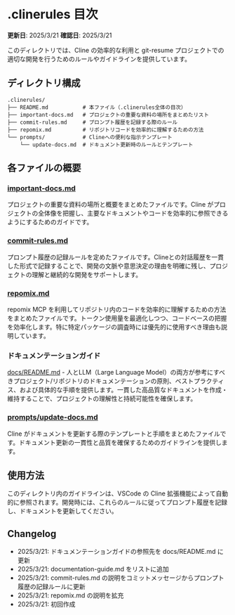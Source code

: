 # .clinerules 目次

**更新日**: 2025/3/21
**確認日**: 2025/3/21

このディレクトリでは、Cline の効率的な利用と git-resume プロジェクトでの適切な開発を行うためのルールやガイドラインを提供しています。

## ディレクトリ構成

```
.clinerules/
├── README.md           # 本ファイル（.clinerules全体の目次）
├── important-docs.md   # プロジェクトの重要な資料の場所をまとめたリスト
├── commit-rules.md     # プロンプト履歴を記録する際のルール
├── repomix.md          # リポジトリコードを効率的に理解するための方法
└── prompts/            # Clineへの便利な指示テンプレート
    └── update-docs.md  # ドキュメント更新時のルールとテンプレート
```

## 各ファイルの概要

### [important-docs.md](./.clinerules/important-docs.md)
プロジェクトの重要な資料の場所と概要をまとめたファイルです。Cline がプロジェクトの全体像を把握し、主要なドキュメントやコードを効率的に参照できるようにするためのガイドです。

### [commit-rules.md](./.clinerules/commit-rules.md)
プロンプト履歴の記録ルールを定めたファイルです。Clineとの対話履歴を一貫した形式で記録することで、開発の文脈や意思決定の理由を明確に残し、プロジェクトの理解と継続的な開発をサポートします。

### [repomix.md](./.clinerules/repomix.md)
repomix MCP を利用してリポジトリ内のコードを効率的に理解するための方法をまとめたファイルです。トークン使用量を最適化しつつ、コードベースの把握を効率化します。特に特定パッケージの調査時には優先的に使用すべき理由も説明しています。

### ドキュメンテーションガイド
[docs/README.md](/docs/README.md) - 人とLLM（Large Language Model）の両方が参考にすべきプロジェクト/リポジトリのドキュメンテーションの原則、ベストプラクティス、および具体的な手順を提供します。一貫した高品質なドキュメントを作成・維持することで、プロジェクトの理解性と持続可能性を確保します。

### [prompts/update-docs.md](./.clinerules/prompts/update-docs.md)
Cline がドキュメントを更新する際のテンプレートと手順をまとめたファイルです。ドキュメント更新の一貫性と品質を確保するためのガイドラインを提供します。

## 使用方法

このディレクトリ内のガイドラインは、VSCode の Cline 拡張機能によって自動的に参照されます。開発時には、これらのルールに従ってプロンプト履歴を記録し、ドキュメントを更新してください。

## Changelog

- 2025/3/21: ドキュメンテーションガイドの参照先を docs/README.md に更新
- 2025/3/21: documentation-guide.md をリストに追加
- 2025/3/21: commit-rules.md の説明をコミットメッセージからプロンプト履歴の記録ルールに更新
- 2025/3/21: repomix.md の説明を拡充
- 2025/3/21: 初回作成
